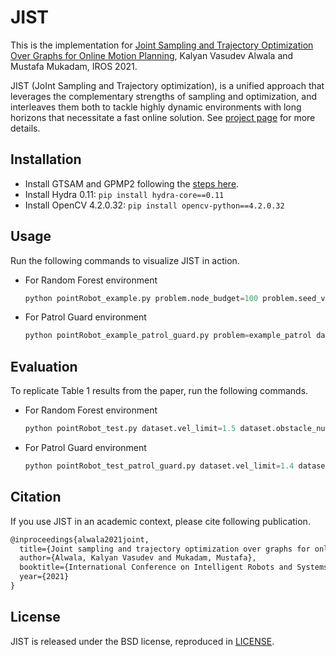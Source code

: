 # JIST

This is the implementation for [Joint Sampling and Trajectory Optimization Over Graphs for Online Motion Planning](https://arxiv.org/abs/2011.07171), Kalyan Vasudev Alwala and Mustafa Mukadam, IROS 2021.

JIST (JoInt Sampling and Trajectory optimization), is a unified approach that leverages the complementary strengths of sampling and optimization, and interleaves them both to tackle highly dynamic environments with long horizons that necessitate a fast online solution. See [project page](https://sites.google.com/view/jistplanner) for more details.


## Installation

- Install GTSAM and GPMP2 following the [steps here](../../README.md).
- Install Hydra 0.11: `pip install hydra-core==0.11`
- Install OpenCV 4.2.0.32: `pip install opencv-python==4.2.0.32`


## Usage

Run the following commands to visualize JIST in action.

- For Random Forest environment
  ```python
  python pointRobot_example.py problem.node_budget=100 problem.seed_val=1 dataset.obstacle_num=40 problem.sdf_side=65.0 dataset.vel_limit=1.5
  ```
- For Patrol Guard environment
  ```python
  python pointRobot_example_patrol_guard.py problem=example_patrol dataset.vel_limit=1.6 dataset.obstacle_num=2 problem.sdf_side=20
  ```


## Evaluation

To replicate Table 1 results from the paper, run the following commands.

- For Random Forest environment
  ```python
  python pointRobot_test.py dataset.vel_limit=1.5 dataset.obstacle_num=80 problem.node_budget=60 problem.sdf_side=60.0
  ```
- For Patrol Guard environment
  ```python
  python pointRobot_test_patrol_guard.py dataset.vel_limit=1.4 dataset.obstacle_num=2 problem.node_budget=100 problem.sdf_side=60.0 problem=example_patrol dataset=patrol_guard
  ```


## Citation

If you use JIST in an academic context, please cite following publication.

```latex
@inproceedings{alwala2021joint,
  title={Joint sampling and trajectory optimization over graphs for online motion planning},
  author={Alwala, Kalyan Vasudev and Mukadam, Mustafa},
  booktitle={International Conference on Intelligent Robots and Systems (IROS)},
  year={2021}
}
```


License
-----

JIST is released under the BSD license, reproduced in [LICENSE](LICENSE).

